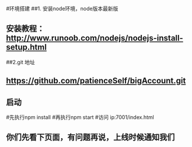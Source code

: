 #环境搭建
##1.  安装node环境，node版本最新版
   ## 安装教程： http://www.runoob.com/nodejs/nodejs-install-setup.html

##2.git 地址
  ## https://github.com/patienceSelf/bigAccount.git

## 启动
  #先执行npm install 
  #再执行npm start
  #访问 ip:7001/index.html

## 你们先看下页面，有问题再说，上线时候通知我们